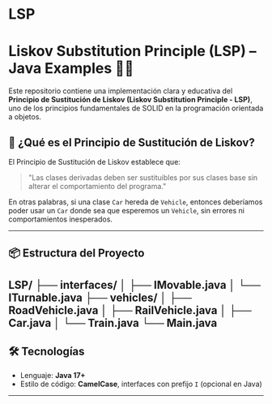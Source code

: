 # LSP
# Liskov Substitution Principle (LSP) – Java Examples 🚗🚆

Este repositorio contiene una implementación clara y educativa del **Principio de Sustitución de Liskov (Liskov Substitution Principle - LSP)**, uno de los principios fundamentales de SOLID en la programación orientada a objetos.

## 🧠 ¿Qué es el Principio de Sustitución de Liskov?

El Principio de Sustitución de Liskov establece que:

> "Las clases derivadas deben ser sustituibles por sus clases base sin alterar el comportamiento del programa."

En otras palabras, si una clase `Car` hereda de `Vehicle`, entonces deberíamos poder usar un `Car` donde sea que esperemos un `Vehicle`, sin errores ni comportamientos inesperados.

---

## 📦 Estructura del Proyecto

LSP/
├── interfaces/
│ ├── IMovable.java
│ └── ITurnable.java
├── vehicles/
│ ├── RoadVehicle.java
│ ├── RailVehicle.java
│ ├── Car.java
│ └── Train.java
└── Main.java
---

## 🛠️ Tecnologías

- Lenguaje: **Java 17+**
- Estilo de código: **CamelCase**, interfaces con prefijo `I` (opcional en Java)

---


